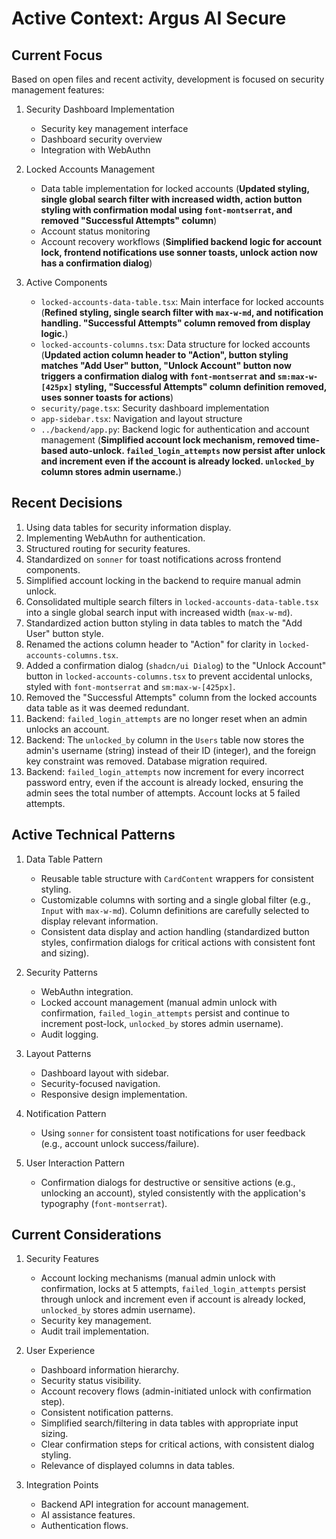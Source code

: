 # Active Context: Argus AI Secure

## Current Focus
Based on open files and recent activity, development is focused on security management features:

1.  Security Dashboard Implementation
    *   Security key management interface
    *   Dashboard security overview
    *   Integration with WebAuthn

2.  Locked Accounts Management
    *   Data table implementation for locked accounts (**Updated styling, single global search filter with increased width, action button styling with confirmation modal using `font-montserrat`, and removed "Successful Attempts" column**)
    *   Account status monitoring
    *   Account recovery workflows (**Simplified backend logic for account lock, frontend notifications use sonner toasts, unlock action now has a confirmation dialog**)

3.  Active Components
    *   `locked-accounts-data-table.tsx`: Main interface for locked accounts (**Refined styling, single search filter with `max-w-md`, and notification handling. "Successful Attempts" column removed from display logic.**)
    *   `locked-accounts-columns.tsx`: Data structure for locked accounts (**Updated action column header to "Action", button styling matches "Add User" button, "Unlock Account" button now triggers a confirmation dialog with `font-montserrat` and `sm:max-w-[425px]` styling, "Successful Attempts" column definition removed, uses sonner toasts for actions**)
    *   `security/page.tsx`: Security dashboard implementation
    *   `app-sidebar.tsx`: Navigation and layout structure
    *   `../backend/app.py`: Backend logic for authentication and account management (**Simplified account lock mechanism, removed time-based auto-unlock. `failed_login_attempts` now persist after unlock and increment even if the account is already locked. `unlocked_by` column stores admin username.**)

## Recent Decisions
1.  Using data tables for security information display.
2.  Implementing WebAuthn for authentication.
3.  Structured routing for security features.
4.  Standardized on `sonner` for toast notifications across frontend components.
5.  Simplified account locking in the backend to require manual admin unlock.
6.  Consolidated multiple search filters in `locked-accounts-data-table.tsx` into a single global search input with increased width (`max-w-md`).
7.  Standardized action button styling in data tables to match the "Add User" button style.
8.  Renamed the actions column header to "Action" for clarity in `locked-accounts-columns.tsx`.
9.  Added a confirmation dialog (`shadcn/ui Dialog`) to the "Unlock Account" button in `locked-accounts-columns.tsx` to prevent accidental unlocks, styled with `font-montserrat` and `sm:max-w-[425px]`.
10. Removed the "Successful Attempts" column from the locked accounts data table as it was deemed redundant.
11. Backend: `failed_login_attempts` are no longer reset when an admin unlocks an account.
12. Backend: The `unlocked_by` column in the `Users` table now stores the admin's username (string) instead of their ID (integer), and the foreign key constraint was removed. Database migration required.
13. Backend: `failed_login_attempts` now increment for every incorrect password entry, even if the account is already locked, ensuring the admin sees the total number of attempts. Account locks at 5 failed attempts.

## Active Technical Patterns
1.  Data Table Pattern
    *   Reusable table structure with `CardContent` wrappers for consistent styling.
    *   Customizable columns with sorting and a single global filter (e.g., `Input` with `max-w-md`). Column definitions are carefully selected to display relevant information.
    *   Consistent data display and action handling (standardized button styles, confirmation dialogs for critical actions with consistent font and sizing).

2.  Security Patterns
    *   WebAuthn integration.
    *   Locked account management (manual admin unlock with confirmation, `failed_login_attempts` persist and continue to increment post-lock, `unlocked_by` stores admin username).
    *   Audit logging.

3.  Layout Patterns
    *   Dashboard layout with sidebar.
    *   Security-focused navigation.
    *   Responsive design implementation.

4.  Notification Pattern
    *   Using `sonner` for consistent toast notifications for user feedback (e.g., account unlock success/failure).

5.  User Interaction Pattern
    *   Confirmation dialogs for destructive or sensitive actions (e.g., unlocking an account), styled consistently with the application's typography (`font-montserrat`).

## Current Considerations
1.  Security Features
    *   Account locking mechanisms (manual admin unlock with confirmation, locks at 5 attempts, `failed_login_attempts` persist through unlock and increment even if account is already locked, `unlocked_by` stores admin username).
    *   Security key management.
    *   Audit trail implementation.

2.  User Experience
    *   Dashboard information hierarchy.
    *   Security status visibility.
    *   Account recovery flows (admin-initiated unlock with confirmation step).
    *   Consistent notification patterns.
    *   Simplified search/filtering in data tables with appropriate input sizing.
    *   Clear confirmation steps for critical actions, with consistent dialog styling.
    *   Relevance of displayed columns in data tables.

3.  Integration Points
    *   Backend API integration for account management.
    *   AI assistance features.
    *   Authentication flows.